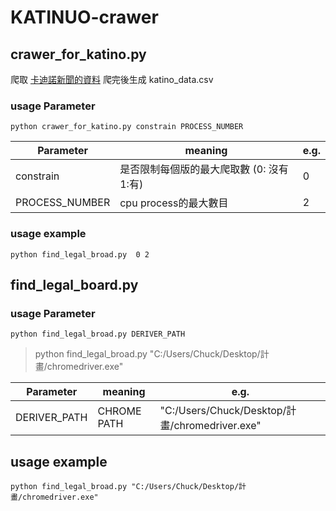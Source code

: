 # KATINUO-crawer

## crawer_for_katino.py
爬取 [卡迪諾新聞的資料](https://ck101.com/)
爬完後生成 katino_data.csv
### usage Parameter
```
python crawer_for_katino.py constrain PROCESS_NUMBER
```

| Parameter | meaning | e.g. |
| -------- | -------- | -------- |
| constrain | 是否限制每個版的最大爬取數 (0: 沒有 1:有) | 0 |
| PROCESS_NUMBER | cpu process的最大數目 | 2 |

### usage example
```
python find_legal_broad.py  0 2 
```
## find_legal_board.py
### usage Parameter
```
python find_legal_broad.py DERIVER_PATH 
```
> python find_legal_broad.py "C:/Users/Chuck/Desktop/計畫/chromedriver.exe"

| Parameter | meaning | e.g. |
| -------- | -------- | -------- |
| DERIVER_PATH | CHROME PATH     | "C:/Users/Chuck/Desktop/計畫/chromedriver.exe" | 

## usage example
```
python find_legal_broad.py "C:/Users/Chuck/Desktop/計畫/chromedriver.exe"
```


